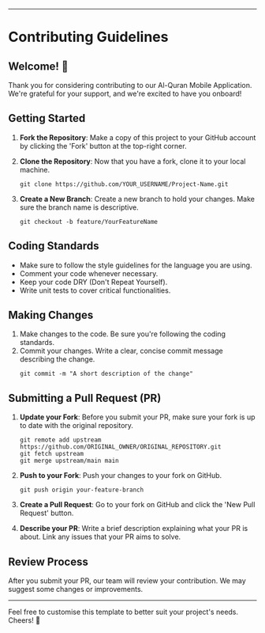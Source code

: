 
---

# Contributing Guidelines

## Welcome! 🙏

Thank you for considering contributing to our Al-Quran Mobile Application. We're grateful for your support, and we're excited to have you onboard!

## Getting Started

1. **Fork the Repository**: Make a copy of this project to your GitHub account by clicking the 'Fork' button at the top-right corner.

2. **Clone the Repository**: Now that you have a fork, clone it to your local machine. 
    ```
    git clone https://github.com/YOUR_USERNAME/Project-Name.git
    ```

3. **Create a New Branch**: Create a new branch to hold your changes. Make sure the branch name is descriptive.
    ```
    git checkout -b feature/YourFeatureName
    ```

## Coding Standards

- Make sure to follow the style guidelines for the language you are using.
- Comment your code whenever necessary.
- Keep your code DRY (Don't Repeat Yourself).
- Write unit tests to cover critical functionalities.

## Making Changes

1. Make changes to the code. Be sure you're following the coding standards.
2. Commit your changes. Write a clear, concise commit message describing the change. 
    ```
    git commit -m "A short description of the change"
    ```

## Submitting a Pull Request (PR)

1. **Update your Fork**: Before you submit your PR, make sure your fork is up to date with the original repository.
    ```
    git remote add upstream https://github.com/ORIGINAL_OWNER/ORIGINAL_REPOSITORY.git
    git fetch upstream
    git merge upstream/main main
    ```

2. **Push to your Fork**: Push your changes to your fork on GitHub.
    ```
    git push origin your-feature-branch
    ```

3. **Create a Pull Request**: Go to your fork on GitHub and click the 'New Pull Request' button.

4. **Describe your PR**: Write a brief description explaining what your PR is about. Link any issues that your PR aims to solve.

## Review Process

After you submit your PR, our team will review your contribution. We may suggest some changes or improvements.

---

Feel free to customise this template to better suit your project's needs. Cheers! 🎉
